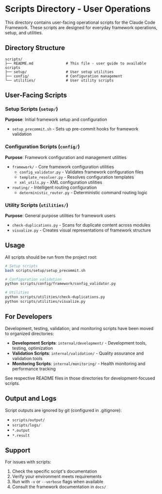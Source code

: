 # Scripts Directory - User Operations

This directory contains user-facing operational scripts for the Claude Code Framework. These scripts are designed for everyday framework operations, setup, and utilities.

## Directory Structure

```
scripts/
├── README.md               # This file - user guide to available scripts
├── setup/                  # User setup utilities
├── config/                 # Configuration management
└── utilities/              # User utility scripts
```

## User-Facing Scripts

### Setup Scripts (`setup/`)
**Purpose**: Initial framework setup and configuration
- `setup_precommit.sh` - Sets up pre-commit hooks for framework validation

### Configuration Scripts (`config/`)
**Purpose**: Framework configuration and management utilities
- `framework/` - Core framework configuration utilities
  - `config_validator.py` - Validates framework configuration files
  - `template_resolver.py` - Resolves configuration templates
  - `xml_utils.py` - XML configuration utilities
- `routing/` - Intelligent routing configuration
  - `deterministic_router.py` - Deterministic command routing logic

### Utility Scripts (`utilities/`)
**Purpose**: General purpose utilities for framework users
- `check-duplications.py` - Scans for duplicate content across modules
- `visualize.py` - Creates visual representations of framework structure

## Usage

All scripts should be run from the project root:

```bash
# Setup scripts
bash scripts/setup/setup_precommit.sh

# Configuration validation
python scripts/config/framework/config_validator.py

# Utilities
python scripts/utilities/check-duplications.py
python scripts/utilities/visualize.py
```

## For Developers

Development, testing, validation, and monitoring scripts have been moved to organized directories:

- **Development Scripts**: `internal/development/` - Development tools, testing, optimization
- **Validation Scripts**: `internal/validation/` - Quality assurance and validation tools
- **Monitoring Scripts**: `internal/monitoring/` - Health monitoring and performance tracking

See respective README files in those directories for development-focused scripts.

## Output and Logs

Script outputs are ignored by git (configured in .gitignore):
- `scripts/output/`
- `scripts/logs/`
- `*.output`
- `*.result`

## Support

For issues with scripts:
1. Check the specific script's documentation
2. Verify your environment meets requirements
3. Run with `-v` or `--verbose` flags when available
4. Consult the framework documentation in `docs/`